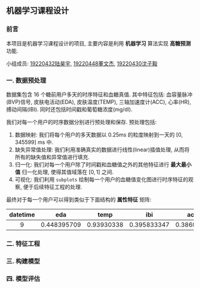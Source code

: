 ## 机器学习课程设计

### 前言

本项目是机器学习课程设计的项目, 主要内容是利用 **机器学习** 算法实现 **高糖预测** 功能.

小组成员: [19220432陆昊宇](https://github.com/Mr-LUHAOYU), [19220448董文杰](https://github.com/Explorer-Dong), [19220430沈子毅](https://github.com/saddcas)

### 一. 数据预处理

数据集包含 16 个糖前用户多天的时序特征和血糖真值. 其中特征包括: 血容量脉冲(BVP)信号, 皮肤电活动(EDA), 皮肤温度(TEMP), 三轴加速度计(ACC), 心率(HR), 搏动间隔(IBI). 同时还包括时间戳和葡萄糖浓度(mg/dl).

我们对每一个用户的时序数据分别进行预处理和保存. 预处理包括:
1. 数据映射: 我们将每个用户的多天数据以 0.25ms 的粒度映射到一天的 $[0, 345599]$ ms 中.
2. 缺失异常值处理: 我们利用准确真实的数据进行线性(linear)插值处理, 从而将所有的缺失值和异常值进行填充.
3. 归一化: 我们对每一个用户除了时间戳和血糖值之外的其他特征进行 **最大最小值** 归一化处理, 使得其值域落在 $[0, 1]$ 之间.
4. 可视化: 我们利用 `subplots` 绘制每一个用户的血糖值变化图进行时序特征的观察, 便于后续特征工程的处理.

最终对于每一个用户可以得到类似于下面结构的 **属性特征** 矩阵:

| datetime |     eda     |    temp    |     ibi     |    acc_x    |    acc_y    |    acc_z    |     bvp     |     hr      |
| :------: | :---------: | :--------: | :---------: | :---------: | :---------: | :---------: | :---------: | :---------: |
|    9     | 0.448395709 | 0.93930338 | 0.395833347 | 0.386052582 | 0.714780321 | 0.630838993 | 0.430009628 | 0.141582955 |

### 二. 特征工程



### 三. 构建模型

### 四. 模型评估
